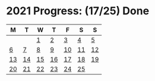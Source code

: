 # 2021 Progress: (17/25) Done

| M  | T  | W  | T  | F  | S  | S  |
|----|----|----|----|----|----|----|
|    |    |  [1](https://adventofcode.com/2021/day/1) |  [2](https://adventofcode.com/2021/day/2) |  [3](https://adventofcode.com/2021/day/3) |  [4](https://adventofcode.com/2021/day/4) |  [5](https://adventofcode.com/2021/day/5) |
|  [6](https://adventofcode.com/2021/day/6) |  [7](https://adventofcode.com/2021/day/7) |  [8](https://adventofcode.com/2021/day/8) |  [9](https://adventofcode.com/2021/day/9) |  [10](https://adventofcode.com/2021/day/10) |  [11](https://adventofcode.com/2021/day/11) |  [12](https://adventofcode.com/2021/day/12) |
|  [13](https://adventofcode.com/2021/day/13) |  [14](https://adventofcode.com/2021/day/14) |  [15](https://adventofcode.com/2021/day/15) |  [16](https://adventofcode.com/2021/day/16) |  [17](https://adventofcode.com/2021/day/17) |  [18](https://adventofcode.com/2021/day/18) |  [19](https://adventofcode.com/2021/day/19) |
|  [20](https://adventofcode.com/2021/day/20) |  [21](https://adventofcode.com/2021/day/21) |  [22](https://adventofcode.com/2021/day/22) |  [23](https://adventofcode.com/2021/day/23) |  [24](https://adventofcode.com/2021/day/24) |  [25](https://adventofcode.com/2021/day/25) |    |
